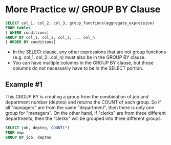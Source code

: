 # More Practice w/ __GROUP BY__ Clause

```sql
SELECT col_1, col_2, col_3, group_functions(aggregate_expression)
FROM tables
[ WHERE conditions]
GROUP BY col_1, col_2, col_3, ... col_n
[ ORDER BY conditions]
```
- In the SELECt clause, any other expressions that are not group functions (e.g. col\_1, col\_2...col\_n)  must also be in the GROUP BY clause.
- You can have multiple columns in the GROUP BY clause, but those columns do not necessarily have to be in the SELECT portion.

## Example #1 
This GROUP BY is creating a group from the combination of job and department number (deptno) and returns the COUNT of each group. So if all "managers" are from the same "department", then there is only one group for "managers". On the other hand, if "clerks" are from three different departments, then the "clerks" will be grouped into three different groups.
```sql
SELECT job, deptno, COUNT(*)
FROM emp
GROUP BY job, deptno
```